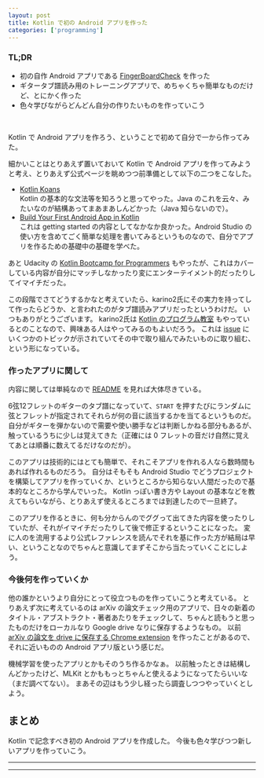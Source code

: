 ```yaml
---
layout: post
title: Kotlin で初の Android アプリを作った
categories: ['programming']
---
```



### TL;DR
- 初の自作 Android アプリである [FingerBoardCheck](https://github.com/yoheikikuta/FingerBoardCheck) を作った
- ギタータブ譜読み用のトレーニングアプリで、めちゃくちゃ簡単なものだけど、とにかく作った
- 色々学びながらどんどん自分の作りたいものを作っていこう
<br>

Kotlin で Android アプリを作ろう、ということで初めて自分で一から作ってみた。

細かいことはとりあえず置いておいて Kotlin で Android アプリを作ってみようと考え、とりあえず公式ページを眺めつつ前準備として以下の二つをこなした。

- [Kotlin Koans](https://kotlinlang.org/docs/tutorials/koans.html)  
  Kotlin の基本的な文法等を知ろうと思ってやった。Java のこれを云々、みたいなのが結構あってまあまあしんどかった（Java 知らないので）。
- [Build Your First Android App in Kotlin](https://codelabs.developers.google.com/codelabs/build-your-first-android-app-kotlin/index.html#0)  
  これは getting started の内容としてなかなか良かった。Android Studio の使い方を含めてごく簡単な処理を書いてみるというものなので、自分でアプリを作るための基礎中の基礎を学べた。

あと Udacity の [Kotlin Bootcamp for Programmers](https://www.udacity.com/course/kotlin-bootcamp-for-programmers--ud9011) もやったが、これはカバーしている内容が自分にマッチしなかったり変にエンターテイメント的だったりしてイマイチだった。

この段階でさてどうするかなと考えていたら、karino2氏にその実力を持ってして作ったらどうか、と言われたのがタブ譜読みアプリだったというわけだ。
いつもありがとうございます。
karino2氏は [Kotlin のプログラム教室](https://karino2.github.io/kotlin-lesson/) もやっているとのことなので、興味ある人はやってみるのもよいだろう。
これは [issue](https://github.com/karino2/kotlin-lesson/issues/) にいくつかのトピックが示されていてその中で取り組んでみたいものに取り組む、という形になっている。

### 作ったアプリに関して
内容に関しては単純なので [README](https://github.com/yoheikikuta/FingerBoardCheck) を見れば大体尽きている。

6弦12フレットのギターのタブ譜になっていて、`START` を押すたびにランダムに弦とフレットが指定されてそれらが何の音に該当するかを当てるというものだ。
自分がギターを弾かないので需要や使い勝手などは判断しかねる部分もあるが、触っているうちに少しは覚えてきた（正確には 0 フレットの音だけ自然に覚えてあとは順番に数えてるだけなのだが）。

このアプリは技術的にはとても簡単で、それこそアプリを作れる人なら数時間もあれば作れるものだろう。
自分はそもそも Android Studio でどうプロジェクトを構築してアプリを作っていくか、というところから知らない人間だったので基本的なところから学んでいった。
Kotlin っぽい書き方や Layout の基本などを教えてもらいながら、とりあえず使えるところまでは到達したので一旦終了。

このアプリを作るときに、何も分からんのでググって出てきた内容を使ったりしていたが、それがイマイチだったりして後で修正するということになった。
変に人のを流用するより公式レファレンスを読んでそれを基に作った方が結局は早い、ということなのでちゃんと意識してまずそこから当たっていくことにしよう。

### 今後何を作っていくか
他の誰かというより自分にとって役立つものを作っていこうと考えている。
とりあえず次に考えているのは arXiv の論文チェック用のアプリで、日々の新着のタイトル・アブストラクト・著者あたりをチェックして、ちゃんと読もうと思ったものだけをローカルなり Google drive なりに保存するようなもの。
以前 [arXiv の論文を drive に保存する Chrome extension](https://github.com/yoheikikuta/arxiv-pdf-downloader) を作ったことがあるので、それに近いものの Android アプリ版という感じだ。

機械学習を使ったアプリとかもそのうち作るかなぁ。
以前触ったときは結構しんどかったけど、MLKit とかももっとちゃんと使えるようになってたらいいな（まだ調べてない）。
まあその辺はもう少し経ったら調査しつつやっていくとしよう。

## まとめ
Kotlin で記念すべき初の Android アプリを作成した。
今後も色々学びつつ新しいアプリを作っていこう。

---
---
<br>
